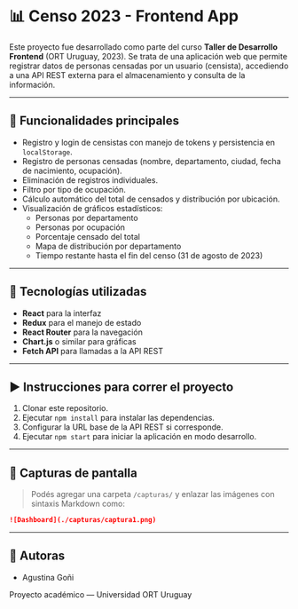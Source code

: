# 📊 Censo 2023 - Frontend App

Este proyecto fue desarrollado como parte del curso **Taller de Desarrollo Frontend** (ORT Uruguay, 2023). Se trata de una aplicación web que permite registrar datos de personas censadas por un usuario (censista), accediendo a una API REST externa para el almacenamiento y consulta de la información.

---

## 🚀 Funcionalidades principales

- Registro y login de censistas con manejo de tokens y persistencia en `localStorage`.
- Registro de personas censadas (nombre, departamento, ciudad, fecha de nacimiento, ocupación).
- Eliminación de registros individuales.
- Filtro por tipo de ocupación.
- Cálculo automático del total de censados y distribución por ubicación.
- Visualización de gráficos estadísticos:
  - Personas por departamento
  - Personas por ocupación
  - Porcentaje censado del total
  - Mapa de distribución por departamento
  - Tiempo restante hasta el fin del censo (31 de agosto de 2023)

---

## 🧰 Tecnologías utilizadas

- **React** para la interfaz
- **Redux** para el manejo de estado
- **React Router** para la navegación
- **Chart.js** o similar para gráficas
- **Fetch API** para llamadas a la API REST

---

## ▶️ Instrucciones para correr el proyecto

1. Clonar este repositorio.
2. Ejecutar `npm install` para instalar las dependencias.
3. Configurar la URL base de la API REST si corresponde.
4. Ejecutar `npm start` para iniciar la aplicación en modo desarrollo.

---

## 📸 Capturas de pantalla

> Podés agregar una carpeta `/capturas/` y enlazar las imágenes con sintaxis Markdown como:

```markdown
![Dashboard](./capturas/captura1.png)
```

---

## 👥 Autoras

- Agustina Goñi

Proyecto académico — Universidad ORT Uruguay
